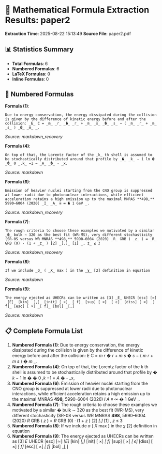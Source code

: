 # 📐 Mathematical Formula Extraction Results: paper2

**Extraction Time**: 2025-08-22 15:13:49
**Source File**: paper2.pdf

## 📊 Statistics Summary

- **Total Formulas**: 6
- **Numbered Formulas**: 6
- **LaTeX Formulas**: 0
- **Inline Formulas**: 0

## 🔢 Numbered Formulas

**Formula (1)**:
```
Due to energy conservation, the energy dissipated during the collision is given by the difference of kinetic energy before and after the collision: _E_ C = _m_ _r_ _�_ _r_ + _m_ _s_ _�_ _s_ − ( _m_ _r_ + _m_ _s_ ) _�_ _m_ _.
```
*Source: markdown_recovery*

**Formula (4)**:
```
On top of that, the Lorentz factor of the _k_ th shell is assumed to be stochastically distributed around that profile by _�_ _k_ − 1 ln � _�_ 0 _,k_ −1 = _A_ _�_ - _x,
```
*Source: markdown*

**Formula (6)**:
```
Emission of heavier nuclei starting from the CNO group is suppressed at lower radii due to photonuclear interactions, while efficient acceleration retains a high emission up to the maximal MNRAS **498,** 5990–6004 (2020) _I_ _A_ ≡ ∞ � 1 GeV _.
```
*Source: markdown_recovery*

**Formula (7)**:
```
The rough criteria to choose these examples we motivated by a similar _�_ bulk ∼ 320 as the best fit (WR-MS), very different stochasticity (SR-0S versus WR MNRAS **498,** 5990–6004 (2020) _R_ GRB ( _z_ ) = _R_ GRB (0) · (1 + _z_ ) [2] _[.]_ [1] _, z_ ≤ 3
```
*Source: markdown_recovery*

**Formula (8)**:
```
If we include _σ_ ( _X_ max ) in the _χ_ [2] definition in equation
```
*Source: markdown*

**Formula (9)**:
```
The energy ejected as UHECRs can be written as [3] _E_ UHECR [esc] [≃] _[E]_ [kin] _[,]_ [init] [ ×] _[ f]_ [sup] [ ×] _[ ϵ]_ [diss] [ ×] _[ f]_ [esc] [ ×] _[ f]_ [bol] _[,]
```
*Source: markdown*

## 📋 Complete Formula List

1. **Numbered Formula (1)**: Due to energy conservation, the energy dissipated during the collision is given by the difference of kinetic energy before and after the collision: _E_ C = _m_ _r_ _�_ _r_ + _m_ _s_ _�_ _s_ − ( _m_ _r_ + _m_ _s_ ) _�_ _m_ _.
2. **Numbered Formula (4)**: On top of that, the Lorentz factor of the _k_ th shell is assumed to be stochastically distributed around that profile by _�_ _k_ − 1 ln � _�_ 0 _,k_ −1 = _A_ _�_ - _x,
3. **Numbered Formula (6)**: Emission of heavier nuclei starting from the CNO group is suppressed at lower radii due to photonuclear interactions, while efficient acceleration retains a high emission up to the maximal MNRAS **498,** 5990–6004 (2020) _I_ _A_ ≡ ∞ � 1 GeV _.
4. **Numbered Formula (7)**: The rough criteria to choose these examples we motivated by a similar _�_ bulk ∼ 320 as the best fit (WR-MS), very different stochasticity (SR-0S versus WR MNRAS **498,** 5990–6004 (2020) _R_ GRB ( _z_ ) = _R_ GRB (0) · (1 + _z_ ) [2] _[.]_ [1] _, z_ ≤ 3
5. **Numbered Formula (8)**: If we include _σ_ ( _X_ max ) in the _χ_ [2] definition in equation
6. **Numbered Formula (9)**: The energy ejected as UHECRs can be written as [3] _E_ UHECR [esc] [≃] _[E]_ [kin] _[,]_ [init] [ ×] _[ f]_ [sup] [ ×] _[ ϵ]_ [diss] [ ×] _[ f]_ [esc] [ ×] _[ f]_ [bol] _[,]
